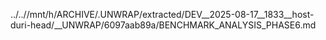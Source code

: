 ../..//mnt/h/ARCHIVE/.UNWRAP/extracted/DEV__2025-08-17__1833__host-duri-head/__UNWRAP/6097aab89a/BENCHMARK_ANALYSIS_PHASE6.md